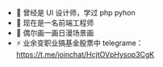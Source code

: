 
- 🔭 曾经是 UI 设计师，学过 php pyhon
- 🌱 现在是一名前端工程师
- 👯 偶尔画一画日漫场景画
- ⚡  业余变职业搞基金股票中 telegrame：https://t.me/joinchat/HcjtOVpHysop3CgK


